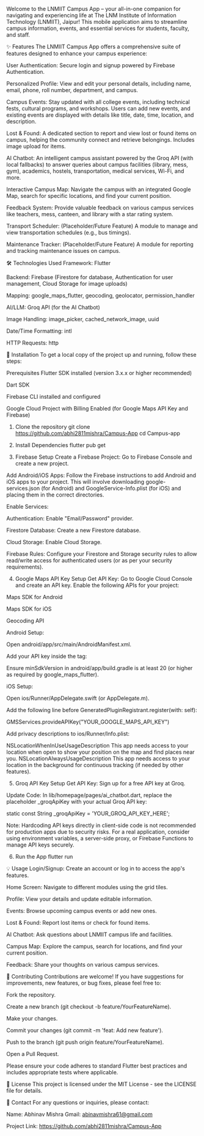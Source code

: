 
Welcome to the LNMIIT Campus App – your all-in-one companion for navigating and experiencing life at The LNM Institute of Information Technology (LNMIIT), Jaipur! This mobile application aims to streamline campus information, events, and essential services for students, faculty, and staff.

✨ Features
The LNMIIT Campus App offers a comprehensive suite of features designed to enhance your campus experience:

User Authentication: Secure login and signup powered by Firebase Authentication.

Personalized Profile: View and edit your personal details, including name, email, phone, roll number, department, and campus.

Campus Events: Stay updated with all college events, including technical fests, cultural programs, and workshops. Users can add new events, and existing events are displayed with details like title, date, time, location, and description.

Lost & Found: A dedicated section to report and view lost or found items on campus, helping the community connect and retrieve belongings. Includes image upload for items.

AI Chatbot: An intelligent campus assistant powered by the Groq API (with local fallbacks) to answer queries about campus facilities (library, mess, gym), academics, hostels, transportation, medical services, Wi-Fi, and more.

Interactive Campus Map: Navigate the campus with an integrated Google Map, search for specific locations, and find your current position.

Feedback System: Provide valuable feedback on various campus services like teachers, mess, canteen, and library with a star rating system.

Transport Scheduler: (Placeholder/Future Feature) A module to manage and view transportation schedules (e.g., bus timings).

Maintenance Tracker: (Placeholder/Future Feature) A module for reporting and tracking maintenance issues on campus.

🛠️ Technologies Used
Framework: Flutter

Backend: Firebase (Firestore for database, Authentication for user management, Cloud Storage for image uploads)

Mapping: google_maps_flutter, geocoding, geolocator, permission_handler

AI/LLM: Groq API (for the AI Chatbot)

Image Handling: image_picker, cached_network_image, uuid

Date/Time Formatting: intl

HTTP Requests: http

🚀 Installation
To get a local copy of the project up and running, follow these steps:

Prerequisites
Flutter SDK installed (version 3.x.x or higher recommended)

Dart SDK

Firebase CLI installed and configured

Google Cloud Project with Billing Enabled (for Google Maps API Key and Firebase)

1. Clone the repository
git clone https://github.com/abhi2811mishra/Campus-App
cd Campus-app

2. Install Dependencies
flutter pub get

3. Firebase Setup
Create a Firebase Project: Go to Firebase Console and create a new project.

Add Android/iOS Apps: Follow the Firebase instructions to add Android and iOS apps to your project. This will involve downloading google-services.json (for Android) and GoogleService-Info.plist (for iOS) and placing them in the correct directories.

Enable Services:

Authentication: Enable "Email/Password" provider.

Firestore Database: Create a new Firestore database.

Cloud Storage: Enable Cloud Storage.

Firebase Rules: Configure your Firestore and Storage security rules to allow read/write access for authenticated users (or as per your security requirements).

4. Google Maps API Key Setup
Get API Key: Go to Google Cloud Console and create an API key. Enable the following APIs for your project:

Maps SDK for Android

Maps SDK for iOS

Geocoding API

Android Setup:

Open android/app/src/main/AndroidManifest.xml.

Add your API key inside the <application> tag:

<meta-data android:name="com.google.android.geo.API_KEY" android:value="YOUR_GOOGLE_MAPS_API_KEY"/>

Ensure minSdkVersion in android/app/build.gradle is at least 20 (or higher as required by google_maps_flutter).

iOS Setup:

Open ios/Runner/AppDelegate.swift (or AppDelegate.m).

Add the following line before GeneratedPluginRegistrant.register(with: self):

GMSServices.provideAPIKey("YOUR_GOOGLE_MAPS_API_KEY")

Add privacy descriptions to ios/Runner/Info.plist:

<key>NSLocationWhenInUseUsageDescription</key>
<string>This app needs access to your location when open to show your position on the map and find places near you.</string>
<key>NSLocationAlwaysUsageDescription</key>
<string>This app needs access to your location in the background for continuous tracking (if needed by other features).</string>

5. Groq API Key Setup
Get API Key: Sign up for a free API key at Groq.

Update Code: In lib/homepage/pages/ai_chatbot.dart, replace the placeholder _groqApiKey with your actual Groq API key:

static const String _groqApiKey = 'YOUR_GROQ_API_KEY_HERE';

Note: Hardcoding API keys directly in client-side code is not recommended for production apps due to security risks. For a real application, consider using environment variables, a server-side proxy, or Firebase Functions to manage API keys securely.

6. Run the App
flutter run

💡 Usage
Login/Signup: Create an account or log in to access the app's features.

Home Screen: Navigate to different modules using the grid tiles.

Profile: View your details and update editable information.

Events: Browse upcoming campus events or add new ones.

Lost & Found: Report lost items or check for found items.

AI Chatbot: Ask questions about LNMIIT campus life and facilities.

Campus Map: Explore the campus, search for locations, and find your current position.

Feedback: Share your thoughts on various campus services.

🤝 Contributing
Contributions are welcome! If you have suggestions for improvements, new features, or bug fixes, please feel free to:

Fork the repository.

Create a new branch (git checkout -b feature/YourFeatureName).

Make your changes.

Commit your changes (git commit -m 'feat: Add new feature').

Push to the branch (git push origin feature/YourFeatureName).

Open a Pull Request.

Please ensure your code adheres to standard Flutter best practices and includes appropriate tests where applicable.

📄 License
This project is licensed under the MIT License - see the LICENSE file for details.

📧 Contact
For any questions or inquiries, please contact:

Name: Abhinav Mishra 
Gmail: abinavmishra61@gmail.com

Project Link: https://github.com/abhi2811mishra/Campus-App
